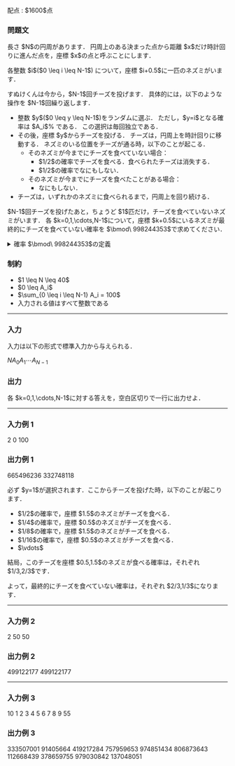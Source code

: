 
<div>

<span>

<span>

<p>
配点 : $1600$点
</p>

<div>

<section>

### **問題文**

<p>
長さ $N$の円周があります．
円周上のある決まった点から距離 $x$だけ時計回りに進んだ点を，座標 $x$の点と呼ぶことにします．
</p>

<p>
各整数 $i$($0 \leq i \leq N-1$) について，座標 $i+0.5$に一匹のネズミがいます．
</p>

<p>
すぬけくんは今から，$N-1$回チーズを投げます．
具体的には，以下のような操作を $N-1$回繰り返します．
</p>

<ul>

<li>
整数 $y$($0 \leq y \leq N-1$)をランダムに選ぶ．
ただし，$y=i$となる確率は $A_i$% である．
この選択は毎回独立である．
</li>

<li>
その後，座標 $y$からチーズを投げる．
チーズは，円周上を時計回りに移動する．
ネズミのいる位置をチーズが通る時，以下のことが起こる．
<ul>

<li>
そのネズミが今までにチーズを食べていない場合：
<ul>

<li>
$1/2$の確率でチーズを食べる．食べられたチーズは消失する．
</li>

<li>
$1/2$の確率でなにもしない．
</li>

</ul>

</li>

<li>
そのネズミが今までにチーズを食べたことがある場合：
<ul>

<li>
なにもしない．
</li>

</ul>

</li>

</ul>

</li>

<li>
チーズは，いずれかのネズミに食べられるまで，円周上を回り続ける．
</li>

</ul>

<p>
$N-1$回チーズを投げたあと，ちょうど $1$匹だけ，チーズを食べていないネズミがいます．
各 $k=0,1,\cdots,N-1$について，座標 $k+0.5$にいるネズミが最終的にチーズを食べていない確率を $\bmod\ 998244353$で求めてください．
</p>

<details>

<summary>
確率 $\bmod\ 998244353$の定義
</summary>

<p>
求める確率は必ず有理数になることが証明できます。 また、この問題の制約のもとでは、その値を既約分数 $\frac{P}{Q}$で表した時、$Q \neq 0 \pmod{998244353}$となることも証明できます。 よって、$R \times Q \equiv P \pmod{998244353}, 0 \leq R < 998244353$を満たす整数 $R$が一意に定まります。 この $R$を答えてください。


</p>

</details>

</section>

</div>

<div>

<section>

### **制約**

<ul>

<li>
$1 \leq N \leq 40$
</li>

<li>
$0 \leq A_i$
</li>

<li>
$\sum_{0 \leq i \leq N-1} A_i = 100$
</li>

<li>
入力される値はすべて整数である
</li>

</ul>

</section>

</div>

---

<div>

<div>

<section>

### **入力**

<p>
入力は以下の形式で標準入力から与えられる．
</p>

<div>

$N$$A_0$$A_1$$\cdots$$A_{N-1}$
</div>

</section>

</div>

<div>

<section>

### **出力**

<p>
各 $k=0,1,\cdots,N-1$に対する答えを，空白区切りで一行に出力せよ．
</p>

</section>

</div>

</div>

---

<div>

<section>

### **入力例 1**

<div>

2
0 100

</div>

</section>

</div>

<div>

<section>

### **出力例 1**

<div>

665496236 332748118

</div>

<p>
必ず $y=1$が選択されます．ここからチーズを投げた時，以下のことが起こります．
</p>

<ul>

<li>
$1/2$の確率で，座標 $1.5$のネズミがチーズを食べる．
</li>

<li>
$1/4$の確率で，座標 $0.5$のネズミがチーズを食べる．
</li>

<li>
$1/8$の確率で，座標 $1.5$のネズミがチーズを食べる．
</li>

<li>
$1/16$の確率で，座標 $0.5$のネズミがチーズを食べる．
</li>

<li>
$\vdots$
</li>

</ul>

<p>
結局，このチーズを座標 $0.5,1.5$のネズミが食べる確率は，それぞれ $1/3,2/3$です．
</p>

<p>
よって，最終的にチーズを食べていない確率は，それぞれ $2/3,1/3$になります．
</p>

</section>

</div>

---

<div>

<section>

### **入力例 2**

<div>

2
50 50

</div>

</section>

</div>

<div>

<section>

### **出力例 2**

<div>

499122177 499122177

</div>

</section>

</div>

---

<div>

<section>

### **入力例 3**

<div>

10
1 2 3 4 5 6 7 8 9 55

</div>

</section>

</div>

<div>

<section>

### **出力例 3**

<div>

333507001 91405664 419217284 757959653 974851434 806873643 112668439 378659755 979030842 137048051

</div>

</section>

</div>

</span>

</span>

</div>

